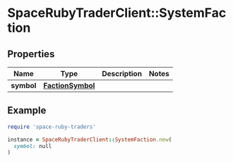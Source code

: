 # SpaceRubyTraderClient::SystemFaction

## Properties

| Name | Type | Description | Notes |
| ---- | ---- | ----------- | ----- |
| **symbol** | [**FactionSymbol**](FactionSymbol.md) |  |  |

## Example

```ruby
require 'space-ruby-traders'

instance = SpaceRubyTraderClient::SystemFaction.new(
  symbol: null
)
```

